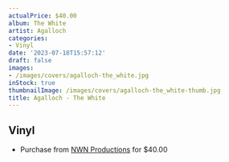```yaml
---
actualPrice: $40.00
album: The White
artist: Agalloch
categories:
- Vinyl
date: '2023-07-18T15:57:12'
draft: false
images:
- /images/covers/agalloch-the_white.jpg
inStock: true
thumbnailImage: /images/covers/agalloch-the_white-thumb.jpg
title: Agalloch - The White
---
```


## Vinyl
* Purchase from [NWN Productions](http://shop.nwnprod.com/index.php?route=product/product&path=75&product_id=36594&sort=pd.name&order=ASC) for $40.00
